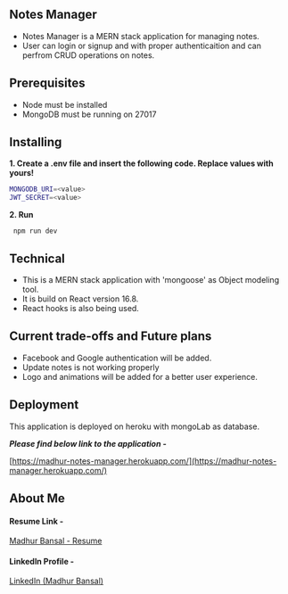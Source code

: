 ## Notes Manager

- Notes Manager is a MERN stack application for managing notes.
- User can login or signup and with proper authenticaition and can perfrom CRUD operations on notes.

## Prerequisites 

- Node must be installed
- MongoDB must be running on 27017

## Installing

**1. Create a .env file and insert the following code. Replace values with yours!**

```bash
MONGODB_URI=<value>
JWT_SECRET=<value>
```
**2. Run**

` npm run dev`

## Technical 

- This is a MERN stack application with 'mongoose' as Object modeling tool.
- It is build on React version 16.8.
- React hooks is also being used.

## Current trade-offs and Future plans

- Facebook and Google authentication will be added.
- Update notes is not working properly
- Logo and animations will be added for a better user experience.

## Deployment

This application is deployed on heroku with mongoLab as database.

***Please find below link to the application -***

[https://madhur-notes-manager.herokuapp.com/](https://madhur-notes-manager.herokuapp.com/)

## About Me

#### Resume Link -
[Madhur Bansal - Resume](https://drive.google.com/file/d/1htbnwF4rNxJd6kMhkHh2xzUcuSC1NS7e/view?usp=sharing)

#### LinkedIn Profile -
[LinkedIn (Madhur Bansal)](https://www.linkedin.com/in/madhur-bansal-b4b694117/)
